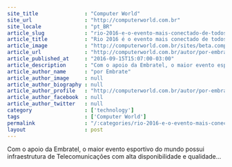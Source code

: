 ```yaml
---
site_title               : "Computer World"
site_url                 : "http://computerworld.com.br"
site_locale              : "pt_BR"
article_slug             : "rio-2016-e-o-evento-mais-conectado-de-todos-os-tempos"
article_title            : "Rio 2016 é o evento mais conectado de todos os tempos"
article_image            : "http://computerworld.com.br/sites/beta.computerworld.com.br/files/news_articles/olimpiadas.jpg"
article_url              : "http://computerworld.com.br/autor/por-embratel"
article_published_at     : "2016-09-15T15:07:00-03:00"
article_description      : "Com o apoio da Embratel, o maior evento esportivo do mundo possui infraestrutura de Telecomunicações com alta disponibilidade e qualidade..."
article_author_name      : "por Embrate"
article_author_image     : null
article_author_biography : null
article_author_profile   : "http://computerworld.com.br/autor/por-embratel"
article_author_facebook  : null
article_author_twitter   : null
category                 : ['technology']
tags                     : ['Computer World']
permalink                : "/:categories/rio-2016-e-o-evento-mais-conectado-de-todos-os-tempos/"
layout                   : post
---
```


Com o apoio da Embratel, o maior evento esportivo do mundo possui infraestrutura de Telecomunicações com alta disponibilidade e qualidade...
